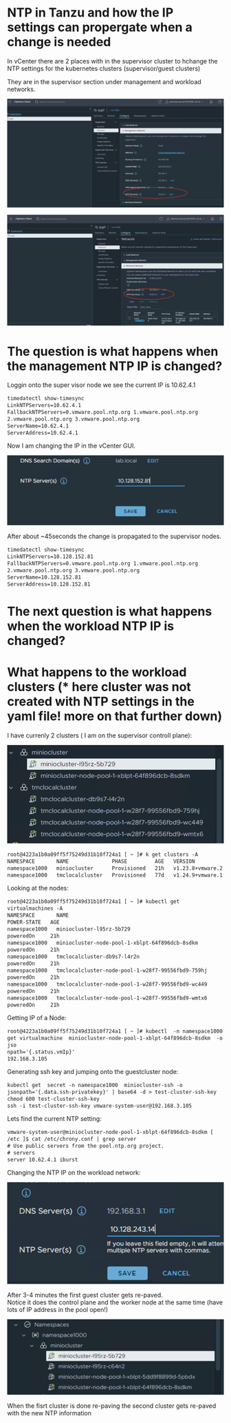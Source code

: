 # NTP in Tanzu and how the IP settings can propergate when a change is needed

In vCenter there are 2 places with in the supervisor cluster to hchange the NTP settings for the kubernetes clusters (supervisor/guest clusters) 

They are in the supervisor section under management and workload networks. 

![GitHub](sup1.png)

![GitHub](guest1.png)

# The question is what happens when the management NTP IP is changed? 

Loggin onto the super visor node we see the current IP is 10.62.4.1

```
timedatectl show-timesync
LinkNTPServers=10.62.4.1
FallbackNTPServers=0.vmware.pool.ntp.org 1.vmware.pool.ntp.org 2.vmware.pool.ntp.org 3.vmware.pool.ntp.org
ServerName=10.62.4.1
ServerAddress=10.62.4.1
```

Now I am changing the IP in the vCenter GUI. 

![GitHub](mgtchange1.png)


After about ~45seconds the change is propagated to the supervisor nodes.

```
timedatectl show-timesync
LinkNTPServers=10.128.152.81
FallbackNTPServers=0.vmware.pool.ntp.org 1.vmware.pool.ntp.org 2.vmware.pool.ntp.org 3.vmware.pool.ntp.org
ServerName=10.128.152.81
ServerAddress=10.128.152.81
```

# The next question is what happens when the workload NTP IP is changed?
# What happens to the workload clusters (* here cluster was not created with NTP settings in the yaml file! more on that further down) 

I have currenly 2 clusters ( I am on the supervisor controll plane): 

![GitHub](guestclusters1.png)



```
root@4223a1b0a09ff5f75249d31b10f724a1 [ ~ ]# k get clusters -A
NAMESPACE       NAME              PHASE         AGE   VERSION
namespace1000   miniocluster      Provisioned   21h   v1.23.8+vmware.2
namespace1000   tmclocalcluster   Provisioned   77d   v1.24.9+vmware.1
```

Looking at the nodes: 

```
root@4223a1b0a09ff5f75249d31b10f724a1 [ ~ ]# kubectl get virtualmachines -A
NAMESPACE       NAME                                                POWER-STATE   AGE
namespace1000   miniocluster-l95rz-5b729                            poweredOn     21h
namespace1000   miniocluster-node-pool-1-xblpt-64f896dcb-8sdkm      poweredOn     21h
namespace1000   tmclocalcluster-db9s7-l4r2n                         poweredOn     21h
namespace1000   tmclocalcluster-node-pool-1-w28f7-99556fbd9-759hj   poweredOn     21h
namespace1000   tmclocalcluster-node-pool-1-w28f7-99556fbd9-wc449   poweredOn     21h
namespace1000   tmclocalcluster-node-pool-1-w28f7-99556fbd9-wmtx6   poweredOn     21h
```
Getting IP of a Node: 

```
root@4223a1b0a09ff5f75249d31b10f724a1 [ ~ ]# kubectl  -n namespace1000 get virtualmachine  miniocluster-node-pool-1-xblpt-64f896dcb-8sdkm  -o jso
npath='{.status.vmIp}'
192.168.3.105
```

Generating ssh key and jumping onto the guestcluster node: 

```
kubectl get  secret -n namespace1000  miniocluster-ssh -o jsonpath='{.data.ssh-privatekey}' | base64 -d > test-cluster-ssh-key
chmod 600 test-cluster-ssh-key
ssh -i test-cluster-ssh-key vmware-system-user@192.168.3.105
```
Lets find the current NTP setting: 

```
vmware-system-user@miniocluster-node-pool-1-xblpt-64f896dcb-8sdkm [ /etc ]$ cat /etc/chrony.conf | grep server
# Use public servers from the pool.ntp.org project.
# servers
server 10.62.4.1 iburst
```
Changing the NTP IP on the workload network: 

![GitHub](guestclusterntpchange1.png)

After 3-4 minutes the first guest cluster gets re-paved.  
Notice it does the control plane and the worker node at the same time (have lots of IP address in the pool open!) 

![GitHub](guestclusterrepave1.png)


When the fisrt cluster is done re-paving the second cluster gets re-paved with the new NTP information















